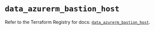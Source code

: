 # `data_azurerm_bastion_host`

Refer to the Terraform Registry for docs: [`data_azurerm_bastion_host`](https://registry.terraform.io/providers/hashicorp/azurerm/3.114.0/docs/data-sources/bastion_host).
